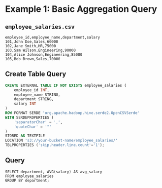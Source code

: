 # Example 1: Basic Aggregation Query

## `employee_salaries.csv`

```csv
employee_id,employee_name,department,salary
101,John Doe,Sales,60000
102,Jane Smith,HR,75000
103,Sam Wilson,Engineering,90000
104,Alice Johnson,Engineering,85000
105,Bob Brown,Sales,70000
```

## Create Table Query

```sql
CREATE EXTERNAL TABLE IF NOT EXISTS employee_salaries (
    employee_id INT,
    employee_name STRING,
    department STRING,
    salary INT
)
ROW FORMAT SERDE 'org.apache.hadoop.hive.serde2.OpenCSVSerde'
WITH SERDEPROPERTIES (
    'separatorChar' = ',',
    'quoteChar' = '"'
)
STORED AS TEXTFILE
LOCATION 's3://your-bucket-name/employee_salaries/'
TBLPROPERTIES ('skip.header.line.count'='1');
```

## Query

```
SELECT department, AVG(salary) AS avg_salary
FROM employee_salaries
GROUP BY department;
```
